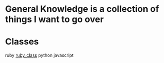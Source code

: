 # General Knowledge is a collection of things I want to go over

# Classes 
ruby [ruby_class](../ruby/ruby_class)
python 
javascript
